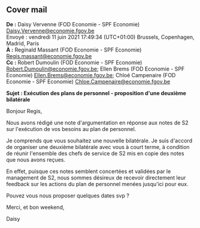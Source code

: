 <link rel="stylesheet" href="https://newdevprojects.github.io/ACV-CSC/kult.css">

## Cover mail


**De :** Daisy Vervenne (FOD Economie - SPF Economie) <Daisy.Vervenne@economie.fgov.be>  
Envoyé : vendredi 11 juin 2021 17:49:34 (UTC+01:00) Brussels, Copenhagen, Madrid, Paris  
**&Agrave; :** Reginald Massant (FOD Economie - SPF Economie) <Regis.massant@economie.fgov.be>  
**Cc :** Robert Dumoulin (FOD Economie - SPF Economie) <Robert.Dumoulin@economie.fgov.be>; Ellen Brems (FOD Economie - SPF Economie) <Ellen.Brems@economie.fgov.be>; Chloé Campenaire (FOD Economie - SPF Economie) <Chloe.Campenaire@economie.fgov.be>

**Sujet : Exécution des plans de personnel - proposition d'une deuxième bilatérale**

Bonjour Regis,

Nous avons rédigé une note d'argumentation en réponse aux notes de S2 sur l'exécution de vos besoins au plan de personnel.

Je comprends que vous souhaitez une nouvelle bilatérale. Je suis d'accord de organiser une deuxième bilatérale avec vous à court terme, à condition de réunir l'ensemble des chefs de service de S2 mis en copie des notes que nous avons reçues.

En effet, puisque ces notes semblent concertées et validées par le management de S2, nous sommes désireux de recevoir directement leur feedback sur les actions du plan de personnel menées jusqu'ici pour eux.

Pouvez vous nous proposer quelques dates svp ?

Merci, et bon weekend,

Daisy

